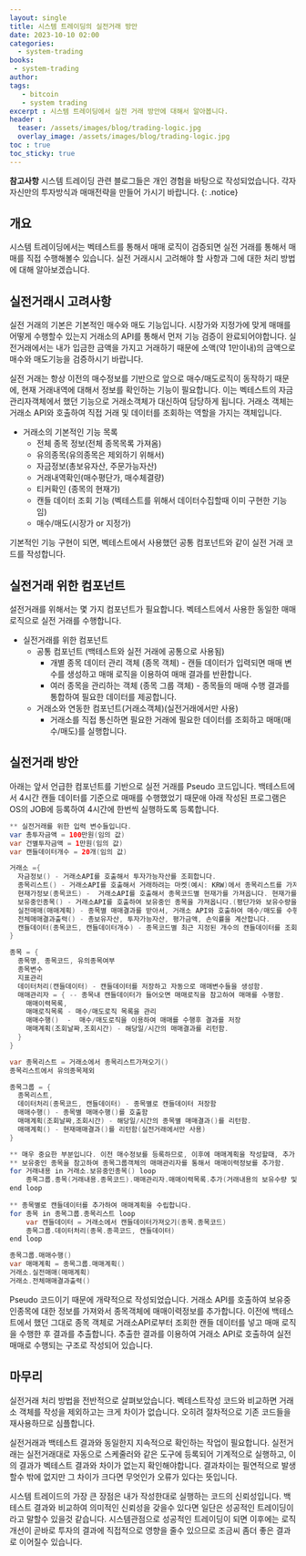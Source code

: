 ```yaml
---
layout: single
title: 시스템 트레이딩의 실전거래 방안
date: 2023-10-10 02:00
categories: 
  - system-trading
books:
 - system-trading
author: 
tags: 
   - bitcoin
   - system trading
excerpt : 시스템 트레이딩에서 실전 거래 방안에 대해서 알아봅니다.
header :
  teaser: /assets/images/blog/trading-logic.jpg
  overlay_image: /assets/images/blog/trading-logic.jpg
toc : true  
toc_sticky: true
---
```


**참고사항** 시스템 트레이딩 관련 블로그들은 개인 경험을 바탕으로 작성되었습니다. 각자 자신만의 투자방식과 매매전략을 만들어 가시기 바랍니다.
{: .notice} 

## 개요

시스템 트레이딩에서는 벡테스트를 통해서 매매 로직이 검증되면 실전 거래를 통해서 매매를 직접 수행해볼수 있습니다. 실전 거래시시 고려해야 할 사항과 그에 대한 처리 방법에 대해 알아보겠습니다.

## 실전거래시 고려사항

실전 거래의 기본은 기본적인 매수와 매도 기능입니다. 시장가와 지정가에 맞게 매매를 어떻게 수행할수 있는지 거래소의 API를 통해서 먼저 기능 검증이 완료되어야합니다. 
실전거래에서는 내가 입금한 금액을 가지고 거래하기 때문에 소액(약 1만이내)의 금액으로 매수와 매도기능을 검증하시기 바랍니다.

실전 거래는 항상 이전의 매수정보를 기반으로 앞으로 매수/매도로직이 동작하기 때문에, 현재 거래내역에 대해서 정보를 확인하는 기능이 필요합니다. 
이는 벡테스트의 자금관리자객체에서 했던 기능으로 거래소객체가 대신하여 담당하게 됩니다. 
거래소 객체는 거래소 API와 호출하여 직접 거래 및 데이터를 조회하는 역할을 가지는 객체입니다.

- 거래소의 기본적인 기능 목록
  - 전체 종목 정보(전체 종목목록 가져옴)
  - 유의종목(유의종목은 제외하기 위해서)
  - 자금정보(총보유자산, 주문가능자산)
  - 거래내역확인(매수평단가, 매수체결량)
  - 티커확인 (종목의 현재가) 
  - 캔들 데이터 조회 기능 (벡테스트를 위해서 데이터수집할때 이미 구현한 기능임)
  - 매수/매도(시장가 or 지정가)

기본적인 기능 구현이 되면, 벡테스트에서 사용했던 공통 컴포넌트와 같이 실전 거래 코드를 작성합니다.

## 실전거래 위한 컴포넌트

설전거래를 위해서는 몇 가지 컴포넌트가 필요합니다. 벡테스트에서 사용한 동일한 매매 로직으로 실전 거래를 수행합니다.

- 실전거래를 위한 컴포넌트
  - 공통 컴포넌트 (백테스트와 실전 거래에 공통으로 사용됨)
    - 개별 종목 데이터 관리 객체 (종목 객체) - 캔들 데이터가 입력되면 매매 변수를 생성하고 매매 로직을 이용하여 매매 결과를 반환합니다.
    - 여러 종목을 관리하는 객체 (종목 그룹 객체) - 종목들의 매매 수행 결과를 통합하여 필요한 데이터를 제공합니다.
  - 거래소와 연동한 컴포넌트(거래소객체)(실전거래에서만 사용)
    - 거래소를 직접 통신하면 필요한 거래에 필요한 데이터를 조회하고 매매(매수/매도)를 실행합니다. 

## 실전거래 방안

아래는 앞서 언급한 컴포넌트를 기반으로 실전 거래를 Pseudo 코드입니다.
백테스트에서 4시간 캔들 데이터를 기준으로 매매를 수행했었기 때문애 아래 작성된 프로그램은 OS의 JOB에 등록하여 4시간에 한번씩 실행하도록 등록합니다.

```java
** 실전거래를 위한 입력 변수들입니다.
var 총투자금액 = 100만원(임의 값)
var 건별투자금액 = 1만원(임의 값)
var 캔들데이터개수 = 20개(임의 값)

거래소 ={
  자금정보() - 거래소API를 호출해서 투자가능자산를 조회합니다.
  종목리스트() - 거래소API를 호출해서 거래하려는 마켓(예시: KRW)에서 종목리스트를 가져옵니다.
  현재가정보(종목코드) -  거래소API를 호출해서 종목코드별 현재가를 가져옵니다. 현재가를 가져와야 평단가와 비교하여 손익을 계산할수 있습니다.
  보유중인종목() - 거래소API를 호출하여 보유중인 종목을 가져옵니다.(평단가와 보유수량을 가져옵니다.)
  실전매매(매매계획) - 종목별 매매결과를 받아서, 거래소 API와 호출하여 매수/매도를 수행합니다.
  전체매매결과출력() - 총보유자산, 투자가능자산, 평가금액, 손익률을 계산합니다.
  캔들데이터(종목코드, 캔들데이터개수) - 종목코드별 최근 지정된 개수의 캔들데이터를 조회합니다.
}

종목 = {
  종목명, 종목코드, 유의종목여부
  종목변수
  지표관리
  데이터처리(캔들데이터) - 캔들데이터를 저장하고 자동으로 매매변수들을 생성함.
  매매관리자 = { -- 종목내 캔들데이터가 들어오면 매매로직을 참고하여 매매를 수행함. 
    매매이력목록, 
    매매로직목록 - 매수/매도로직 목록을 관리
    매매수행()  -  매수/매도로직을 이용하여 매매를 수행후 결과를 저장
    매매계획(조회날짜,조회시간) - 해당일/시간의 매매결과를 리턴함.
  }
}

var 종목리스트 = 거래소에서 종목리스트가져오기()
종목리스트에서 유의종목제외

종목그룹 = {
  종목리스트,
  데이터처리(종목코드, 캔들데이터) - 종목별로 캔들데이터 저장함
  매매수행() - 종목별 매매수행()를 호출함
  매매계획(조회날짜,조회시간) - 해당일/시간의 종목별 매매결과()를 리턴함.
  매매계획() - 현재매매결과()를 리턴함(실전거래에서만 사용)
}

** 매우 중요한 부분입니다. 이전 매수정보를 등록하므로, 이후에 매매계획을 작성할때, 추가 매수, 매도의 계획이 수립됩니다. 만약 매수정보가 없으면 신규매수를 위한 계획이 수립될것입니다.
** 보유중인 종목을 참고하여 종목그룹객체의 매매관리자를 통해서 매매이력정보를 추가함.
for 거래내용 in 거래소.보유중인종목() loop
    종목그룹.종목(거래내용.종목코드).매매관리자.매매이력목록.추가(거래내용의 보유수량 및 평단가를 이용하여 매매이력에 추가)
end loop
  
** 종목별로 캔들데이터를 추가하여 매매계획을 수립합니다.
for 종목 in 종목그룹.종목리스트 loop
    var 캔들데이터 = 거래소에서 캔들데이터가져오기(종목.종목코드)
    종목그룹.데이터처리(종목.종콕코드, 캔들데이터)
end loop

종목그룹.매매수행()
var 매매계획 = 종목그룹.매매계획()
거래소.실전매매(매매계획)
거래소.전체매매결과출력()
```

Pseudo 코드이기 때문에 개략적으로 작성되었습니다. 
거래소 API를 호출하여 보유중인종목에 대한 정보를 가져와서 종목객체에 매매이력정보를 추가합니다. 이전에 백테스트에서 했던 그대로 종목 객체로 거래소API로부터 조회한 캔들 데이터를 넣고 매매 로직을 수행한 후 결과를 추출합니다. 
추출한 결과를 이용하여 거래소 API로 호출하여 실전 매매로 수행되는 구조로 작성되어 있습니다.

## 마무리

실전거래 처리 방법을 전반적으로 살펴보았습니다. 
벡테스트작성 코드와 비교하면 거래소 객체를 작성을 제외하고는 크게 차이가 없습니다. 오히려 절차적으로 기존 코드들을 재사용하므로 심플합니다. 

실전거래과 백테스트 결과와 동일한지 지속적으로 확인하는 작업이 필요합니다.
실전거래는 실전거래대로 자동으로 스케줄러와 같은 도구에 등록되어 기계적으로 실행하고, 이의 결과가 벡테스트 결과와 차이가 없는지 확인해야합니다. 
결과차이는 필연적으로 발생할수 밖에 없지만 그 차이가 크다면 무엇인가 오류가 있다는 뜻입니다.

시스템 트레이드의 가장 큰 장점은 내가 작성한대로 실행하는 코드의 신뢰성입니다. 백테스트 결과와 비교하여 의미적인 신뢰성을 갖을수 있다면 일단은 성공적인 트레이딩이라고 말할수 있을것 같습니다.
시스템관점으로 성공적인 트레이딩이 되면 이후에는 로직 개선이 곧바로 투자의 결과에 직접적으로 영향을 줄수 있으므로 조금씨 좀더 좋은 결과로 이어질수 있습니다.
